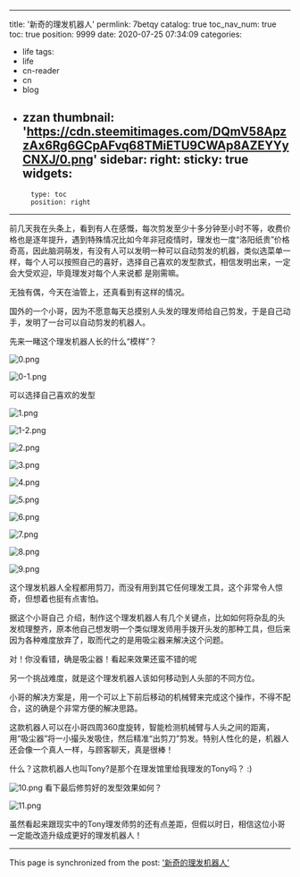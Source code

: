 
---
title: '新奇的理发机器人'
permlink: 7betqy
catalog: true
toc_nav_num: true
toc: true
position: 9999
date: 2020-07-25 07:34:09
categories:
- life
tags:
- life
- cn-reader
- cn
- blog
- zzan
thumbnail: 'https://cdn.steemitimages.com/DQmV58ApzzAx6Rg6GCpAFvq68TMiETU9CWAp8AZEYYyCNXJ/0.png'
sidebar:
    right:
        sticky: true
widgets:
    -
        type: toc
        position: right
---


前几天我在头条上，看到有人在感慨，每次剪发至少十多分钟至小时不等，收费价格也是逐年提升，遇到特殊情况比如今年非冠疫情时，理发也一度“洛阳纸贵”价格奇高，因此脑洞萌发，有没有人可以发明一种可以自动剪发的机器，类似选菜单一样，每个人可以按照自己的喜好，选择自己喜欢的发型款式，相信发明出来，一定会大受欢迎，毕竟理发对每个人来说都 是刚需嘛。

无独有偶，今天在油管上，还真看到有这样的情况。

国外的一个小哥，因为不愿意每天总摸别人头发的理发师给自己剪发，于是自己动手，发明了一台可以自动剪发的机器人。

先来一睹这个理发机器人长的什么“模样”？

![0.png](https://cdn.steemitimages.com/DQmV58ApzzAx6Rg6GCpAFvq68TMiETU9CWAp8AZEYYyCNXJ/0.png)

![0-1.png](https://cdn.steemitimages.com/DQmai1oCb66hUxtEwXpNhnjjc1SFGktQqBHn4br79kamGLB/0-1.png)

可以选择自己喜欢的发型

![1.png](https://cdn.steemitimages.com/DQmesZdGHhbVLADDnhAX8BXmjmQGVyvPGQ2vTnUSnPGKyfB/1.png)

![1-2.png](https://cdn.steemitimages.com/DQmRA6sQkKUSuxE2wvuuEf248QCmDuAeaVdjHrxH2mnKFes/1-2.png)

![2.png](https://cdn.steemitimages.com/DQmVXYpG3Ug31sCup5P9bu95jsqCJ2sS16NY1nXnn9xV9eL/2.png)

![3.png](https://cdn.steemitimages.com/DQmPQzqyc4XuYkXeDcwgiPyZturFhVKJyyARYE6MwFxXcMe/3.png)

![4.png](https://cdn.steemitimages.com/DQmXFkMNw4MZdF5JxdRbE6UBYWJVNKjakc3fws41NBHzkk9/4.png)

![5.png](https://cdn.steemitimages.com/DQmdY7tMaJuhN2yaoPzFpqc9ADdjF79PZfy8HvaXTeTaqwK/5.png)

![6.png](https://cdn.steemitimages.com/DQmd9SsZWNCU4DZprDW5BDqDGA8T3CYAvBaaxK3sQ1Z5bpP/6.png)

![7.png](https://cdn.steemitimages.com/DQmaqLixCrxZCeuBxbF8zihFr7BCwiJVfMi3VMY3piXUhiD/7.png)


![8.png](https://cdn.steemitimages.com/DQmXwyS1wpCBxFedsPXxxzNAZvj6W6YRfvDdBC6zRcL2AFT/8.png)

![9.png](https://cdn.steemitimages.com/DQmNvptL6edLpHSDuwFaKWmqgwse3wiRfKTTo3moUdjefkY/9.png)




这个理发机器人全程都用剪刀，而没有用到其它任何理发工具，这个非常令人惊奇，但想着也挺有点害怕。

据这个小哥自己 介绍，制作这个理发机器人有几个关键点，比如如何将杂乱的头发梳理整齐，原本他自己想发明一个类似理发师用手拨开头发的那种工具，但后来因为各种难度放弃了，取而代之的是用吸尘器来解决这个问题。

对！你没看错，确是吸尘器！看起来效果还蛮不错的呢

另一个挑战难度，就是这个理发机器人该如何移动到人头部的不同方位。

小哥的解决方案是，用一个可以上下前后移动的机械臂来完成这个操作，不得不配合，这的确是个非常方便的解决思路。

这款机器人可以在小哥四周360度旋转，智能检测机械臂与人头之间的距离，用“吸尘器”将一小撮头发吸住，然后精准“出剪刀”剪发。特别人性化的是，机器人还会像一个真人一样，与顾客聊天，真是很棒！

什么？这款机器人也叫Tony?是那个在理发馆里给我理发的Tony吗？ :)

![10.png](https://cdn.steemitimages.com/DQmdFjUQCE8LLJWaTUYF22kBVe2Um8cBkzbivH6Mc6dx3uG/10.png)
看下最后修剪好的发型效果如何？

![11.png](https://cdn.steemitimages.com/DQmT4DXX9n4bTqkbk6Uw36LPzAxEtSG6WCW1zVTJzPXQF52/11.png)

虽然看起来跟现实中的Tony理发师剪的还有点差距，但假以时日，相信这位小哥一定能改造升级成更好的理发机器人！

- - -

This page is synchronized from the post: ['新奇的理发机器人'](https://steemit.com/@rivalhw/7betqy)
